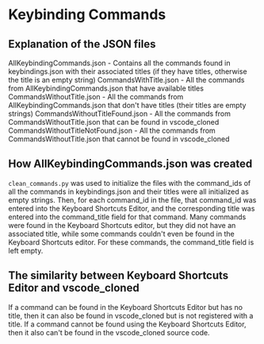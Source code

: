 # Keybinding Commands

## Explanation of the JSON files
AllKeybindingCommands.json - Contains all the commands found in keybindings.json with their associated titles (if they have titles, otherwise the title is an empty string)
CommandsWithTitle.json - All the commands from AllKeybindingCommands.json that have available titles
CommandsWithoutTitle.json - All the commands from AllKeybindingCommands.json that don't have titles (their titles are empty strings)
CommandsWithoutTitleFound.json - All the commands from CommandsWithoutTitle.json that can be found in vscode_cloned
CommandsWithoutTitleNotFound.json - All the commands from CommandsWithoutTitle.json that cannot be found in vscode_cloned

## How AllKeybindingCommands.json was created
`clean_commands.py` was used to initialize the files with the command_ids of all the commands in keybindings.json and their titles were all initialized as empty strings. Then, for each command_id in the file, that command_id was entered into the Keyboard Shortcuts Editor, and the corresponding title was entered into the command_title field for that command. Many commands were found in the Keyboard Shortcuts editor, but they did not have an associated title, while some commands couldn't even be found in the Keyboard Shortcuts editor. For these commands, the command_title field is left empty.

## The similarity between Keyboard Shortcuts Editor and vscode_cloned
If a command can be found in the Keyboard Shortcuts Editor but has no title, then it can also be found in vscode_cloned but is not registered with a title. If a command cannot be found using the Keyboard Shortcuts Editor, then it also can't be found in the vscode_cloned source code.

